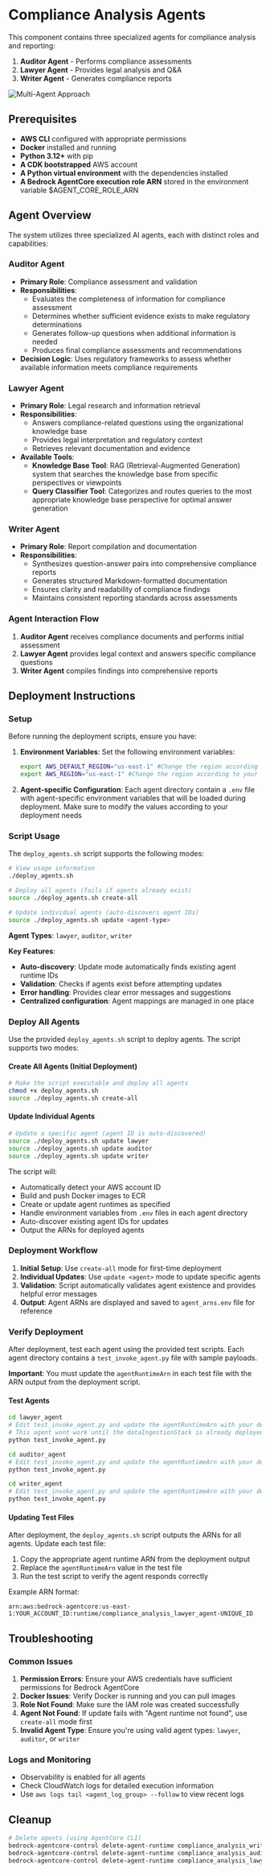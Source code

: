 # Compliance Analysis Agents

This component contains three specialized agents for compliance analysis and reporting:

1. **Auditor Agent** - Performs compliance assessments
2. **Lawyer Agent** - Provides legal analysis and Q&A
3. **Writer Agent** - Generates compliance reports

![Multi-Agent Approach](readme_assets/multi-agent-approach.png)

## Prerequisites

- **AWS CLI** configured with appropriate permissions
- **Docker** installed and running
- **Python 3.12+** with pip
- **A CDK bootstrapped** AWS account
- **A Python virtual environment** with the dependencies installed
- **A Bedrock AgentCore execution role ARN** stored in the environment variable $AGENT_CORE_ROLE_ARN

## Agent Overview

The system utilizes three specialized AI agents, each with distinct roles and capabilities:

### Auditor Agent
- **Primary Role**: Compliance assessment and validation
- **Responsibilities**:
  - Evaluates the completeness of information for compliance assessment
  - Determines whether sufficient evidence exists to make regulatory determinations
  - Generates follow-up questions when additional information is needed
  - Produces final compliance assessments and recommendations
- **Decision Logic**: Uses regulatory frameworks to assess whether available information meets compliance requirements

### Lawyer Agent
- **Primary Role**: Legal research and information retrieval
- **Responsibilities**:
  - Answers compliance-related questions using the organizational knowledge base
  - Provides legal interpretation and regulatory context
  - Retrieves relevant documentation and evidence
- **Available Tools**:
  - **Knowledge Base Tool**: RAG (Retrieval-Augmented Generation) system that searches the knowledge base from specific perspectives or viewpoints
  - **Query Classifier Tool**: Categorizes and routes queries to the most appropriate knowledge base perspective for optimal answer generation

### Writer Agent
- **Primary Role**: Report compilation and documentation
- **Responsibilities**:
  - Synthesizes question-answer pairs into comprehensive compliance reports
  - Generates structured Markdown-formatted documentation
  - Ensures clarity and readability of compliance findings
  - Maintains consistent reporting standards across assessments

### Agent Interaction Flow

1. **Auditor Agent** receives compliance documents and performs initial assessment
2. **Lawyer Agent** provides legal context and answers specific compliance questions
3. **Writer Agent** compiles findings into comprehensive reports

## Deployment Instructions

### Setup

Before running the deployment scripts, ensure you have:

1. **Environment Variables**: Set the following environment variables:
   ```bash
   export AWS_DEFAULT_REGION="us-east-1" #Change the region according to your needs
   export AWS_REGION="us-east-1" #Change the region according to your needs
   ```

2. **Agent-specific Configuration**: Each agent directory contain a `.env` file with agent-specific environment variables that will be loaded during deployment. Make sure to modify the values according to your deployment needs

### Script Usage

The `deploy_agents.sh` script supports the following modes:

```bash
# View usage information
./deploy_agents.sh

# Deploy all agents (fails if agents already exist)
source ./deploy_agents.sh create-all

# Update individual agents (auto-discovers agent IDs)
source ./deploy_agents.sh update <agent-type>
```

**Agent Types**: `lawyer`, `auditor`, `writer`

**Key Features**:
- **Auto-discovery**: Update mode automatically finds existing agent runtime IDs
- **Validation**: Checks if agents exist before attempting updates
- **Error handling**: Provides clear error messages and suggestions
- **Centralized configuration**: Agent mappings are managed in one place

### Deploy All Agents

Use the provided `deploy_agents.sh` script to deploy agents. The script supports two modes:

#### Create All Agents (Initial Deployment)

```bash
# Make the script executable and deploy all agents
chmod +x deploy_agents.sh
source ./deploy_agents.sh create-all
```

#### Update Individual Agents

```bash
# Update a specific agent (agent ID is auto-discovered)
source ./deploy_agents.sh update lawyer
source ./deploy_agents.sh update auditor  
source ./deploy_agents.sh update writer
```

The script will:
- Automatically detect your AWS account ID
- Build and push Docker images to ECR
- Create or update agent runtimes as specified
- Handle environment variables from `.env` files in each agent directory
- Auto-discover existing agent IDs for updates
- Output the ARNs for deployed agents

### Deployment Workflow

1. **Initial Setup**: Use `create-all` mode for first-time deployment
2. **Individual Updates**: Use `update <agent>` mode to update specific agents
3. **Validation**: Script automatically validates agent existence and provides helpful error messages
4. **Output**: Agent ARNs are displayed and saved to `agent_arns.env` file for reference

### Verify Deployment

After deployment, test each agent using the provided test scripts. Each agent directory contains a `test_invoke_agent.py` file with sample payloads.

**Important**: You must update the `agentRuntimeArn` in each test file with the ARN output from the deployment script.

#### Test Agents

```bash
cd lawyer_agent
# Edit test_invoke_agent.py and update the agentRuntimeArn with your deployed agent ARN
# This agent wont work until the dataIngestionStack is already deployed
python test_invoke_agent.py

cd auditor_agent
# Edit test_invoke_agent.py and update the agentRuntimeArn with your deployed agent ARN
python test_invoke_agent.py

cd writer_agent
# Edit test_invoke_agent.py and update the agentRuntimeArn with your deployed agent ARN
python test_invoke_agent.py
```

#### Updating Test Files

After deployment, the `deploy_agents.sh` script outputs the ARNs for all agents. Update each test file:

1. Copy the appropriate agent runtime ARN from the deployment output
2. Replace the `agentRuntimeArn` value in the test file
3. Run the test script to verify the agent responds correctly

Example ARN format:
```
arn:aws:bedrock-agentcore:us-east-1:YOUR_ACCOUNT_ID:runtime/compliance_analysis_lawyer_agent-UNIQUE_ID
```

## Troubleshooting

### Common Issues

1. **Permission Errors**: Ensure your AWS credentials have sufficient permissions for Bedrock AgentCore
2. **Docker Issues**: Verify Docker is running and you can pull images
3. **Role Not Found**: Make sure the IAM role was created successfully
4. **Agent Not Found**: If update fails with "Agent runtime not found", use `create-all` mode first
5. **Invalid Agent Type**: Ensure you're using valid agent types: `lawyer`, `auditor`, or `writer`

### Logs and Monitoring
- Observability is enabled for all agents
- Check CloudWatch logs for detailed execution information
- Use `aws logs tail <agent_log_group> --follow` to view recent logs

## Cleanup

```bash
# Delete agents (using AgentCore CLI)
bedrock-agentcore-control delete-agent-runtime compliance_analysis_writer_agent
bedrock-agentcore-control delete-agent-runtime compliance_analysis_auditor_agent
bedrock-agentcore-control delete-agent-runtime compliance_analysis_lawyer_agent
```